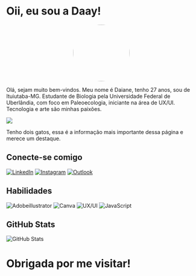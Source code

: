 # Oii, eu sou a Daay!

<div align="center">
  <img style="border-radius:100px;" height="150" src="https://media.licdn.com/dms/image/D4D03AQEdTH-niAlXOw/profile-displayphoto-shrink_800_800/0/1692577491160?e=2147483647&v=beta&t=_wy27u2XlSMNWMa_9wi8VxCnGBfe3dU1outYU11Jeec"  />
</div>

Olá, sejam muito bem-vindos. Meu nome é Daiane, tenho 27 anos, sou de Ituiutaba-MG. Estudante de Biologia pela Universidade Federal de Uberlândia, com foco em Paleoecologia, iniciante na área de UX/UI. Tecnologia e arte são minhas paixões. 


<img src = "https://tenor.com/view/cat-computer-typing-fast-gif-5368357.gif" width = px> 

Tenho dois gatos, essa é a informação mais importante dessa página e merece um destaque.

## Conecte-se comigo 

[![LinkedIn](https://img.shields.io/badge/LinkedIn-FF57FE?style=for-the-badge&logo=linkedin&logoColor=000)](https://www.linkedin.com/in/daiane-aparecida-gomes-silva-454b95173/)
[![Instagram](https://img.shields.io/badge/Instagram-FF57FE?style=for-the-badge&logo=instagram&logoColor=000)](https://www.instagram.com/anny_daay/)
[![Outlook](https://img.shields.io/badge/Outlook-FF57FE?style=for-the-badge&logo=Outlook&logoColor=white)](mailto:daianesilva81@hotmail.com)

## Habilidades

![Adobeillustrator](https://img.shields.io/badge/Illustrator-FF57FE?style=for-the-badge&logo=adobeillustrator&logoColor=000)
![Canva](https://img.shields.io/badge/Canva-FF57FE?style=for-the-badge&logo=Canva&logoColor=000)
![UX/UI](https://img.shields.io/badge/UX/UI-FF57FE?style=for-the-badge&logo=&logoColor=000)
![JavaScript](https://img.shields.io/badge/JavaScript-FF57FE?style=for-the-badge&logo=javascript&logoColor=000)


## GitHub Stats 
![GitHub Stats](https://github-readme-stats.vercel.app/api?username=DaayGomes&theme=transparent&bg_color=FF57FE&border_color=0000&show_icons=true&icon_color=000&title_color=000&text_color=000&hide_title=true&hide=stars)

# Obrigada por me visitar! 